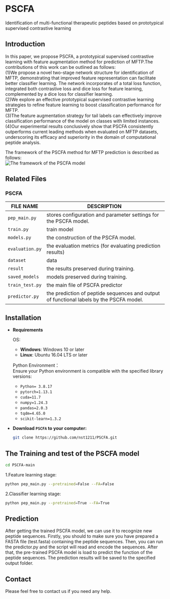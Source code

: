 # PSCFA
Identification of multi-functional therapeutic peptides based on prototypical supervised contrastive learning
##  Introduction
In this paper, we propose PSCFA, a prototypical supervised contrastive learning with feature augmentation method for prediction of MFTP.The contributions of this work can be outlined as follows:  
(1)We propose a novel two-stage network structure for identification of MFTP, demonstrating that improved feature representation can facilitate better classifier learning. The network incorporates of a total loss function, integrated both contrastive loss and dice loss for feature learning, complemented by a dice loss for classifier learning.   
(2)We explore an effective prototypical supervised contrastive learning strategies to refine feature learning to boost classification performance for MFTP.  
(3)The feature augmentation strategy for tail labels can effectively improve classification performance of the model on classes with limited instances.  
(4)Our experimental results conclusively show that PSCFA consistently outperforms current leading methods when evaluated on MFTP datasets, underscoring its efficacy and superiority in the domain of computational peptide analysis.  

The framework of the PSCFA method for MFTP prediction is described as follows:  
![The framework of the PSCFA model](images/The%20framework%20of%20the%20PSCFA%20model.png "The framework of the PSCFA model")
##  Related Files  
###   PSCFA  
| FILE NAME       | DESCRIPTION                                                            |
|-----------------|------------------------------------------------------------------------|
| `pep_main.py`       |  stores configuration and parameter settings for the PSCFA model. |
| `train.py`      | train model                                                            |
| `models.py`      | the construction of the PSCFA model.                                                 |
| `evaluation.py` | the evaluation metrics (for evaluating prediction results)                 |
| `dataset`       | data                                                                   |
| `result`        | the results preserved during training.                          |
| `saved_models`        | models preserved during training.                          |
| `train_test.py`        | the main file of PSCFA predictor                         |
| `predictor.py`        | the prediction of peptide sequences and output of functional labels by the PSCFA model.                         |
## Installation
- **Requirements**

    OS:  
     - **Windows**: Windows 10 or later  
     - **Linux**: Ubuntu 16.04 LTS or later

    Python Environment：    
    Ensure your Python environment is compatible with the specified library versions:  
    - `Python= 3.8.17`
    - `pytorch=1.13.1`
    - `cuda=11.7`
    - `numpy=1.24.3`
    - `pandas=2.0.3`
    - `tqdm=4.65.0`
    - `scikit-learn=1.3.2`
- **Download `PSCFA` to your computer:**
   ```bash
   git clone https://github.com/nst1211/PSCFA.git
   ```
##  The Training and test of the PSCFA model  
   ```bash
   cd PSCFA-main
   ```
1.Feature learning stage:
   ```bash
   python pep_main.py --pretrained=False --FA=False
   ```
2.Classifier learning stage:
   ```bash
   python pep_main.py --pretrained=True --FA=True
   ```
##  Prediction
After getting the trained PSCFA model, we can use it to recognize new peptide sequences. Firstly, you should to make sure you have prepared a FASTA file (test.fasta) containing the peptide sequences. Then, you can run the predictor.py and the script will read and encode the sequences. After that, the pre-trained PSCFA model is load to predict the function of the peptide sequences. The prediction results will be saved to the specified output folder.


##  Contact
Please feel free to contact us if you need any help.
